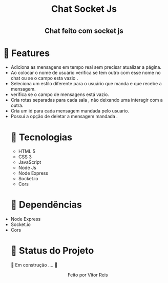 
<h1 align="center" >Chat Socket Js<h1>
<h2 align="center">Chat feito com socket js </h2>
<h1>🚀 Features</h1>
<ul>
    <li> Adiciona as mensagens em tempo real sem precisar atualizar a página.
      <li>Ao colocar o nome de usuário verifica se tem outro com esse nome no chat ou se o campo esta vazio .
        <li>Seleciona um estilo diferente para o usuário que manda e que recebe a mensagem.
          <li> verifica se o campo de mensagens está vazio.
            <li>Cria rotas separadas para cada sala , não deixando uma interagir com a outra.
             <li>Cria um id para cada mensagem mandada pelo usuario.
               <li>Possui a opção de deletar a mensagem mandada . 
<h1>🚀 Tecnologias</h1>
 
 <ul>
    <li>HTML 5
      <li>CSS 3
       <li> JavaScript
         <li> Node Js
          <li> Node Express
            <li>Socket.io
             <li>Cors

  
 </ul>
 <h1>🚀 Dependências</h1>
          <li>Node Express
           <li>Socket.io
            <li>Cors
              
                
 
<h1 > 🚀 Status do Projeto </h1>
 
 <p > 🚧   Em construção .... 🚧 </p>
 
 
 <p align="center">Feito por Vitor Reis</p>
